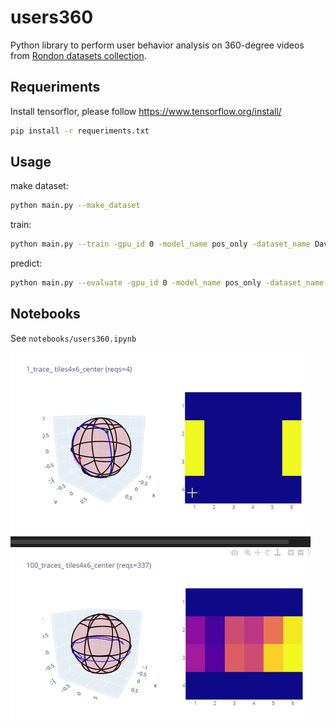 # users360

Python library to perform user behavior analysis on 360-degree videos from [Rondon datasets collection](https://gitlab.com/miguelfromeror/head-motion-prediction).

## Requeriments 

Install tensorflor, please follow https://www.tensorflow.org/install/

```bash
pip install -r requeriments.txt
```

## Usage

make dataset:

```bash
python main.py --make_dataset
```

train:

```bash
python main.py --train -gpu_id 0 -model_name pos_only -dataset_name David_MMSys_18 -m_window 25 -i_window 25 -h_window 25
```

predict:

```bash
python main.py --evaluate -gpu_id 0 -model_name pos_only -dataset_name David_MMSys_18 -m_window 25 -i_window 25 -h_window 25
```

## Notebooks

See `notebooks/users360.ipynb`

![Alt Text](docs/requests.gif)
